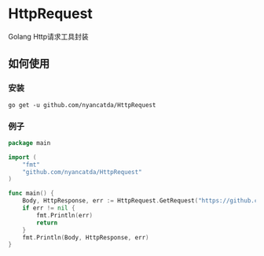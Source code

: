 # HttpRequest
Golang Http请求工具封装

## 如何使用
### 安装
```
go get -u github.com/nyancatda/HttpRequest
```

### 例子
``` go
package main

import (
	"fmt"
	"github.com/nyancatda/HttpRequest"
)

func main() {
	Body, HttpResponse, err := HttpRequest.GetRequest("https://github.com", []string{"Accept-Language:en-US,en;q=0.5"})
	if err != nil {
		fmt.Println(err)
		return
	}
	fmt.Println(Body, HttpResponse, err)
}
```
